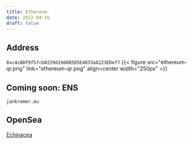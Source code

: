 ```yaml
---
title: Ethereum
date: 2022-04-16
draft: false
---
```

## Address

`0xc4cBDf9f57cb0229d19d885D5E4033a6223EDef7`
{{< figure src="ethereum-qr.png" link="ethereum-qr.png" align=center width="250px" >}}

## Coming soon: ENS

`jankremer.eu`

## OpenSea

[Echinacea](https://opensea.io/Echinacea)
